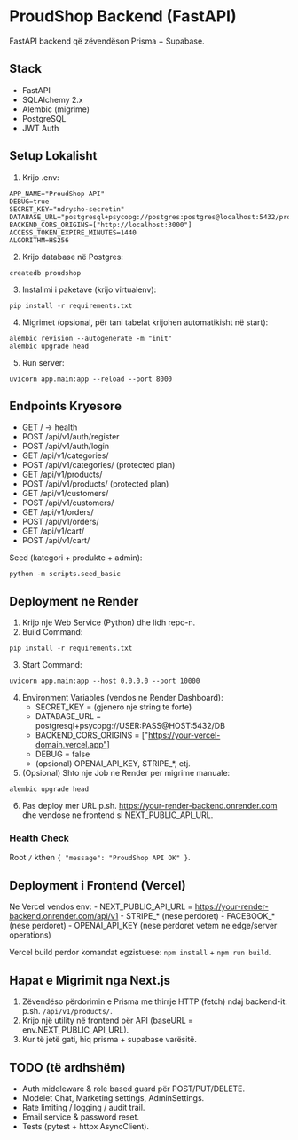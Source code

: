 # ProudShop Backend (FastAPI)

FastAPI backend që zëvendëson Prisma + Supabase.

## Stack
- FastAPI
- SQLAlchemy 2.x
- Alembic (migrime)
- PostgreSQL
- JWT Auth

## Setup Lokalisht
1. Krijo .env:
```
APP_NAME="ProudShop API"
DEBUG=true
SECRET_KEY="ndrysho-secretin"
DATABASE_URL="postgresql+psycopg://postgres:postgres@localhost:5432/proudshop"
BACKEND_CORS_ORIGINS=["http://localhost:3000"]
ACCESS_TOKEN_EXPIRE_MINUTES=1440
ALGORITHM=HS256
```
2. Krijo database në Postgres:
```
createdb proudshop
```
3. Instalimi i paketave (krijo virtualenv):
```
pip install -r requirements.txt
```
4. Migrimet (opsional, për tani tabelat krijohen automatikisht në start):
```
alembic revision --autogenerate -m "init"
alembic upgrade head
```
5. Run server:
```
uvicorn app.main:app --reload --port 8000
```

## Endpoints Kryesore
- GET / -> health
- POST /api/v1/auth/register
- POST /api/v1/auth/login
- GET /api/v1/categories/
- POST /api/v1/categories/ (protected plan)
- GET /api/v1/products/
- POST /api/v1/products/ (protected plan)
- GET /api/v1/customers/
- POST /api/v1/customers/
- GET /api/v1/orders/
- POST /api/v1/orders/
- GET /api/v1/cart/
- POST /api/v1/cart/

Seed (kategori + produkte + admin):
```
python -m scripts.seed_basic
```

## Deployment ne Render

1. Krijo nje Web Service (Python) dhe lidh repo-n.
2. Build Command:
```
pip install -r requirements.txt
```
3. Start Command:
```
uvicorn app.main:app --host 0.0.0.0 --port 10000
```
4. Environment Variables (vendos ne Render Dashboard):
	- SECRET_KEY = (gjenero nje string te forte)
	- DATABASE_URL = postgresql+psycopg://USER:PASS@HOST:5432/DB
	- BACKEND_CORS_ORIGINS = ["https://your-vercel-domain.vercel.app"]
	- DEBUG = false
	- (opsional) OPENAI_API_KEY, STRIPE_*, etj.
5. (Opsional) Shto nje Job ne Render per migrime manuale:
```
alembic upgrade head
```
6. Pas deploy mer URL p.sh. https://your-render-backend.onrender.com dhe vendose ne frontend si NEXT_PUBLIC_API_URL.

### Health Check
Root `/` kthen `{ "message": "ProudShop API OK" }`.

## Deployment i Frontend (Vercel)
Ne Vercel vendos env:
	- NEXT_PUBLIC_API_URL = https://your-render-backend.onrender.com/api/v1
	- STRIPE_* (nese perdoret)
	- FACEBOOK_* (nese perdoret)
	- OPENAI_API_KEY (nese perdoret vetem ne edge/server operations)

Vercel build perdor komandat egzistuese: `npm install` + `npm run build`.

## Hapat e Migrimit nga Next.js
1. Zëvendëso përdorimin e Prisma me thirrje HTTP (fetch) ndaj backend-it: p.sh. `/api/v1/products/`.
2. Krijo një utility në frontend për API (baseURL = env.NEXT_PUBLIC_API_URL).
3. Kur të jetë gati, hiq prisma + supabase varësitë.

## TODO (të ardhshëm)
- Auth middleware & role based guard për POST/PUT/DELETE.
- Modelet Chat, Marketing settings, AdminSettings.
- Rate limiting / logging / audit trail.
- Email service & password reset.
- Tests (pytest + httpx AsyncClient).
